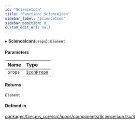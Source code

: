 ```yaml
---
id: "ScienceIcon"
title: "Function: ScienceIcon"
sidebar_label: "ScienceIcon"
sidebar_position: 0
custom_edit_url: null
---
```


▸ **ScienceIcon**(`props`): `Element`

#### Parameters

| Name | Type |
| :------ | :------ |
| `props` | [`IconProps`](../types/IconProps.md) |

#### Returns

`Element`

#### Defined in

[packages/firecms_core/src/icons/components/ScienceIcon.tsx:3](https://github.com/FireCMSco/firecms/blob/d45f3739/packages/firecms_core/src/icons/components/ScienceIcon.tsx#L3)
